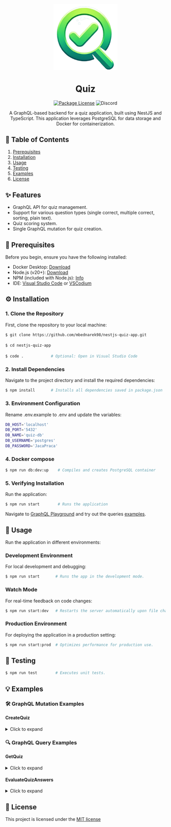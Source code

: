 <div align="center">
  <img src="https://github.com/mbednarek98/nestjs-quiz-app/blob/master/res/logo.png?raw=true" width="200" alt="Quiz Logo" />

  # Quiz

  
  <a href="" target="_blank"><img src="https://img.shields.io/badge/license-MIT-green" alt="Package License" /></a>
  <img src="https://dcbadge.vercel.app/api/shield/247463720337276929?style=flat" alt="Discord" />
</a>

A GraphQL-based backend for a quiz application, built using NestJS and TypeScript. This application leverages PostgreSQL for data storage and Docker for containerization.
</div>

## 📑 Table of Contents
1. [Prerequisites](#🔑-prerequisites)
2. [Installation](#⚙️-installation)
3. [Usage](#🚀-usage)
4. [Testing](#🧪-testing)
5. [Examples](#💡-examples)
6. [License](#📕-license)

## ✨ Features
- GraphQL API for quiz management.
- Support for various question types (single correct, multiple correct, sorting, plain text).
- Quiz scoring system.
- Single GraphQL mutation for quiz creation.

## 🔑 Prerequisites

Before you begin, ensure you have the following installed:
- Docker Desktop: [Download](https://www.docker.com/products/docker-desktop/)
- Node.js (v20+): [Download](https://nodejs.org/en/)
- NPM (included with Node.js): [Info](https://www.npmjs.com/)
- IDE: [Visual Studio Code](https://code.visualstudio.com/) or [VSCodium](https://vscodium.com/)

## ⚙️ Installation

### 1. Clone the Repository
First, clone the repository to your local machine:

```bash
$ git clone https://github.com/mbednarek98/nestjs-quiz-app.git

$ cd nestjs-quiz-app

$ code .            # Optional: Open in Visual Studio Code
```

### 2. Install Dependencies

Navigate to the project directory and install the required dependencies:

```bash
$ npm install       # Installs all dependencies saved in package.json
```

### 3. Environment Configuration
Rename .env.example to .env and update the variables:
```bash
DB_HOST='localhost' 
DB_PORT='5432' 
DB_NAME='quiz-db' 
DB_USERNAME='postgres'
DB_PASSWORD='JacaPraca'
```

### 4. Docker compose
```bash
$ npm run db:dev:up    # Compiles and creates PostgreSQL container
```

### 5. Verifying Installation
Run the application:

```bash
$ npm run start        # Runs the application
```
Navigate to [GraphQL Playground](http://localhost:3333/graphql) and try out the queries [examples](#🔍-graphql-query-examples).


## 🚀 Usage
Run the application in different environments:


### Development Environment
For local development and debugging:

```bash
$ npm run start       # Runs the app in the development mode.
```
### Watch Mode
For real-time feedback on code changes:
```bash
$ npm run start:dev   # Restarts the server automatically upon file changes.
```
### Production Environment
For deploying the application in a production setting:
```bash
$ npm run start:prod  # Optimizes performance for production use.
```

## 🧪 Testing
```bash
$ npm run test        # Executes unit tests.
```

## 💡 Examples

### 🛠️ GraphQL Mutation Examples

####  CreateQuiz
<details>
<summary>Click to expand</summary>

<div align="center">

| Input | Output |
|-------|--------|
| <pre lang="graphql"><code>&#13;mutation {&#13;  createQuiz(input: &#13;    {title: "Simple knowledge test", &#13;      questions: [&#13;        {&#13;        description: "What is the capital of France?",&#13;        type: SingleCorrect,&#13;        answers: [{&#13;          name: "London",&#13;        },&#13;        {&#13;          name: "Paris",&#13;          is_correct: true,&#13;        },&#13;        {&#13;          name: "Rome",&#13;        },&#13;        {&#13;          name: "Madrid",&#13;        }]}],&#13;        description: "Which of the following programming languages are object-oriented?",&#13;        type: MultipleCorrect,&#13;        answers: [{&#13;          name: "Java",&#13;		  is_correct: true,&#13;        },&#13;        {&#13;          name: "C",&#13;        },&#13;        {&#13;          name: "Python",&#13;          is_correct: true,&#13;        },&#13;        {&#13;          name: "Ruby",&#13;          is_correct: true,&#13;        }]}],&#13;        description: "Arrange the following events in chronological order.",&#13;        type: Sorting,&#13;        answers: [{&#13;          name: "Declaration of Independence",&#13;          order: 1&#13;        },&#13;        {&#13;          name: "World War II",&#13;          order: 2&#13;        },&#13;        {&#13;          name: "First Moon Landing",&#13;          order: 3&#13;        }]}],&#13;        description: "What is the famous phrase from Star Wars?",&#13;        type: PlainText,&#13;        answers: [{&#13;          name: "May the Force be with you.",&#13;          is_correct: true&#13;        }]}&#13;      ] }) {&#13;    error&#13;    ok&#13;  }&#13;}&#13;</code></pre> | <pre lang="json"><code>{&#13;  "data": {&#13;    "createQuiz": {&#13;      "error": null,&#13;      "ok": true&#13;    }&#13;  }&#13;}</code></pre> |

</div>

</details>

### 🔍 GraphQL Query Examples

#### GetQuiz

<details>
<summary>Click to expand</summary>

<div align="center">

| Input | Output |
|-------|--------|
| <pre lang="graphql"><code>query {&#13;  getQuiz(title: "Simple knowledge test"){&#13;      title&#13;      description&#13;      questions{&#13;        number&#13;        description&#13;        type&#13;        answers{&#13;          name&#13;        }&#13;      }&#13;  }&#13;}</code></pre> | <pre lang="json"><code>{&#13;  "data": {&#13;    "getQuiz": {&#13;      "title": "Simple knowledge test2",&#13;      "description": "",&#13;      "questions": [&#13;        {&#13;          "number": 1,&#13;          "description": "What is the capital of France?",&#13;          "type": "SingleCorrect",&#13;          "answers": [ &#13;            {&#13;              "name": "London"&#13;            },&#13;            {&#13;              "name": "Paris"&#13;            },&#13;            {&#13;              "name": "Rome"&#13;            },&#13;            {&#13;              "name": "Madrid"&#13;            }&#13;          ]&#13;        },&#13;        {&#13;          "number": 2,&#13;          "description": "Which of the following programming languages are object-oriented?",&#13;          "type": "MultipleCorrect",&#13;          "answers": [ &#13;            {&#13;              "name": "Java"&#13;            },&#13;            {&#13;              "name": "C"&#13;            },&#13;            {&#13;              "name": "Python"&#13;            },&#13;            {&#13;              "name": "Ruby"&#13;            }&#13;          ]&#13;        },&#13;        {&#13;          "number": 3,&#13;          "description": "Arrange the following events in chronological order.",&#13;          "type": "Sorting",&#13;          "answers": [ &#13;            {&#13;              "name": "Declaration of Independence"&#13;            },&#13;            {&#13;              "name": "World War II"&#13;            },&#13;            {&#13;              "name": "First Moon Landing"&#13;            }&#13;          ]&#13;        },&#13;        {&#13;          "number": 4,&#13;          "description": "What is the famous phrase from Star Wars?",&#13;          "type": "PlainText",&#13;          "answers": [ &#13;            {&#13;              "name": ""&#13;            }&#13;          ]&#13;        }&#13;      ]&#13;    }&#13;  }&#13;}</code></pre> |

</div>

</details>


#### EvaluateQuizAnswers

<details>
<summary>Click to expand</summary>
<div align="center">

| Input | Output |
|-------|--------|
| <pre lang="graphql"><code>query{&#13;  evaluateQuizAnswers(input : {&#13;    title: "Simple knowledge test"&#13;    answers : [&#13;      {&#13;        questionNumber: 1&#13;        name: "Paris"&#13;      }&#13;      {&#13;        questionNumber: 2&#13;        name: "Java"&#13;      }&#13;      {&#13;        questionNumber: 2&#13;        name: "Python"&#13;      }&#13;      {&#13;        questionNumber: 2&#13;        name: "Ruby"&#13;      }&#13;      {&#13;        questionNumber: 3&#13;        name: "Declaration of Independence"&#13;        order: 1&#13;      }&#13;      {&#13;        questionNumber: 3&#13;        name: "World War II"&#13;        order: 2&#13;      }&#13;      {&#13;        questionNumber: 3&#13;        name: "First Moon Landing"&#13;        order: 3&#13;      }&#13;      {&#13;        questionNumber: 4&#13;        name:"maytheforcebewithyou"&#13;      }&#13;    ]&#13;  }){&#13;    totalPoints&#13;    earnedPoints&#13;  }&#13;}</code></pre> | <pre lang="json"><code>{&#13;  "data": {&#13;    "submitQuizAnswers": {&#13;      "totalPoints": 4,&#13;      "earnedPoints": 4&#13;    }&#13;  }&#13;}</code></pre> |

</div>

</details>


## 📕 License

This project is licensed under the [MIT license](LICENSE)
